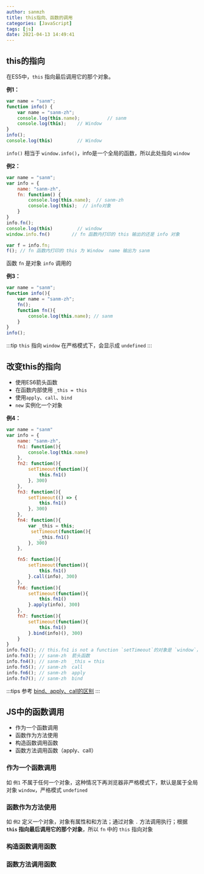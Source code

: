 ```yaml
---
author: sanmzh
title: this指向、函数的调用
categories: [JavaScript]
tags: [js]
date: 2021-04-13 14:49:41
---
```


<Boxx changeTime="30000"/>

## this的指向
在ES5中，`this` 指向最后调用它的那个对象。

**例1：**
```js
var name = "sanm";
function info() {
    var name = "sanm-zh";
    console.log(this.name);          // sanm
    console.log(this);    // Window
}
info();
console.log(this)         // Window
```
`info()` 相当于 `window.info()`，info是一个全局的函数，所以此处指向 `window`

**例2：**
```js
var name = "sanm";
var info = {
    name: "sanm-zh",
    fn: function() {
        console.log(this.name);  // sanm-zh
        console.log(this);  // info对象
    }
}
info.fn();
console.log(this)         // window
window.info.fn()        // fn 函数内打印的 this 输出的还是 info 对象

var f = info.fn;
f(); // fn 函数内打印的 this 为 Window  name 输出为 sanm
```
函数 `fn` 是对象 `info` 调用的

**例3：**
```js
var name = "sanm";
function info(){
    var name = "sanm-zh";
    fn();
    function fn(){
        console.log(this.name); // sanm
    }
}
info();
```

:::tip
`this` 指向 `window` 在严格模式下，会显示成 `undefined`
:::

## 改变this的指向

- 使用ES6箭头函数
- 在函数内部使用 `_this = this`
- 使用`apply`、`call`、`bind`
- `new` 实例化一个对象

**例4：**
```js
var name = "sanm"
var info = {
    name: "sanm-zh",
    fn1: function(){
        console.log(this.name)
    },
    fn2: function(){
        setTimeout(function(){
            this.fn1()
        }, 300)
    },
    fn3: function(){
        setTimeout(() => {
            this.fn1()
        }, 300)
    },
    fn4: function(){
        var _this = this;
         setTimeout(function(){
            _this.fn1()
        }, 300)
    },

    fn5: function(){
        setTimeout(function(){
            this.fn1()
        }.call(info), 300)
    },
    fn6: function(){
        setTimeout(function(){
            this.fn1()
        }.apply(info), 300)
    },
    fn7: function(){
        setTimeout(function(){
            this.fn1()
        }.bind(info)(), 300)
    }
}
info.fn2(); // this.fn1 is not a function `setTimeout`的对象是 `window`，所有找不到 `fn2`
info.fn3(); // sanm-zh  箭头函数
info.fn4(); // sanm-zh  _this = this
info.fn5(); // sanm-zh  call
info.fn6(); // sanm-zh  apply
info.fn7(); // sanm-zh  bind
```

:::tips 参考
[bind、apply、call的区别](./bind-call-apply.md)
:::

## JS中的函数调用
- 作为一个函数调用
- 函数作为方法使用
- 构造函数调用函数
- 函数方法调用函数（apply、call）

### 作为一个函数调用
如 `例1` 不属于任何一个对象，这种情况下再浏览器非严格模式下，默认是属于全局对象 `window`，严格模式 `undefined`

### 函数作为方法使用
如 `例2` 定义一个对象，对象有属性和和方法；通过对象 `.` 方法调用执行；根据 **`this` 指向最后调用它的那个对象**，所以 `fn` 中的 `this` 指向对象

### 构造函数调用函数

### 函数方法调用函数